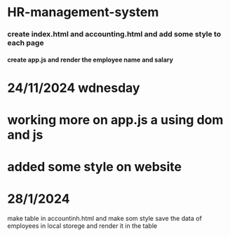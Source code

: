 # HR-management-system
### create index.html and accounting.html and add some style to each page
#### create app.js and render the employee name and salary
# 24/11/2024 wdnesday
# working more on app.js a using dom and js
# added some style on website

# 28/1/2024
make table in accountinh.html and make som style
save the data of employees in local storege and render it in the table
